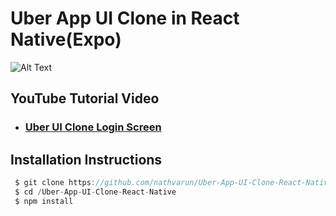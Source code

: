 # Uber App UI Clone in React Native(Expo)

![Alt Text](https://github.com/nathvarun/Uber-App-UI-Clone-React-Native/blob/master/demo/Uber-Ui-Demo.gif?raw=true)


## YouTube Tutorial Video 
* ###  [Uber UI Clone Login Screen](https://www.youtube.com/watch?v=e1xi0NfpkfI&list=PLy9JCsy2u97lqwG1DiaUA9RPloJ0Ok2wb) 

## Installation Instructions 

```js
 $ git clone https://github.com/nathvarun/Uber-App-UI-Clone-React-Native.git
 $ cd /Uber-App-UI-Clone-React-Native
 $ npm install 
```